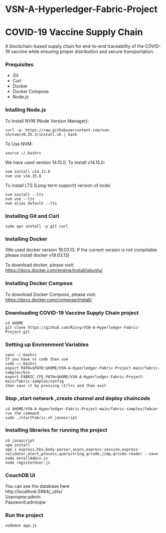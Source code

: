 # VSN-A-Hyperledger-Fabric-Project
# COVID-19 Vaccine Supply Chain 

A blockchain-based supply chain for end-to-end traceability of the COVID-19 vaccine while ensuring proper distribution and secure transportation.
### Prequisites
* Git
* Curl
* Docker
* Docker Compose
* Node.js

### Intalling Node.js

To Install NVM (Node Version Manager):
```
curl -o- https://raw.githubusercontent.com/nvm-sh/nvm/v0.35.3/install.sh | bash
```
To Use NVM:
```
source ~/.bashrc
```

We have used version 14.15.0. To install v14.15.0:
```
nvm install v14.15.0
nvm use v14.15.0
```

To install LTS (Long-term support) version of node:
```
nvm install --lts
nvm use --lts
nvm alias default --lts
```


### Installing Git and Curl
```
sudo apt install -y git curl
```

### Installing Docker

(We used docker version 19.03.13. If the current version is not compitable please install docker v19.03.13) 

To download docker, please visit:
https://docs.docker.com/engine/install/ubuntu/



### Installing Docker Compose
To download Docker Compose, please visit:
https://docs.docker.com/compose/install/

### Downloading COVID-19 Vaccine Supply Chain project
```
cd $HOME
git clone https://github.com/Risvy/VSN-A-Hyperledger-Fabric-Project.git
```

### Setting up Environment Variables
```
nano ~/.bashrc
If you have vs code then use
code ~/.bashrc
export PATH=$PATH:$HOME/VSN-A-Hyperledger-Fabric-Project-main/fabric-samples/bin 
export FABRIC_CFG_PATH=$HOME/VSN-A-Hyperledger-Fabric-Project-main/fabric-samples/config 
then save it by pressing ctrl+s and then exit
```
### Stop ,start network ,create channel and deploy chaincode
```
cd $HOME/VSN-A-Hyperledger-Fabric-Project-main/fabric-samples/fabcar 
run the command 
sudo ./startFabric.sh javascript
```

### Installing libraries for running the project
```
cd javascript
npm install 
npm i express,hbs,body-parser,async,express-session,express-validator,alert,process,querystring,qrcode,jimp,qrcode-reader --save 
node enrollAdmin.js 
node registerUser.js
```

### CouchDB UI
You can see the database here <br>
http://localhost:5984/_utils/ <br>
Username:admin<br>
Password:adminpw

### Run the project
```
nodemon app.js
```
 






